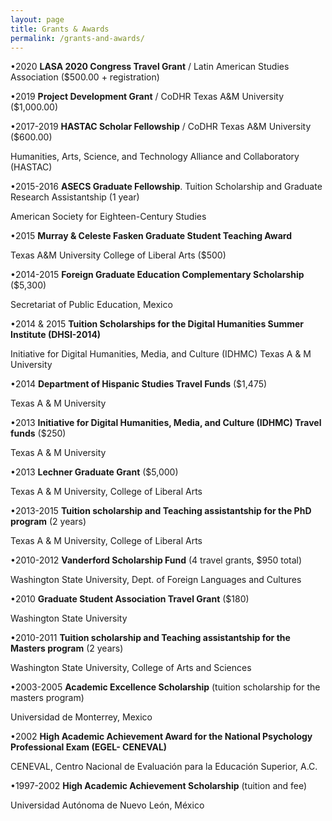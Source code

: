```yaml
---
layout: page
title: Grants & Awards
permalink: /grants-and-awards/
---
```


•2020  **LASA 2020 Congress Travel Grant** / Latin American Studies Association  ($500.00 + registration)

•2019 **Project Development Grant** / CoDHR Texas A&M University ($1,000.00)

•2017-2019	**HASTAC Scholar Fellowship** / CoDHR Texas A&M University ($600.00)

Humanities, Arts, Science, and Technology Alliance and Collaboratory (HASTAC)


•2015-2016 **ASECS Graduate Fellowship**. Tuition Scholarship and Graduate Research Assistantship (1 year)

American Society for Eighteen-Century Studies


•2015 **Murray & Celeste Fasken Graduate Student Teaching Award**

Texas A&M University College of Liberal Arts ($500)


•2014-2015 **Foreign Graduate Education Complementary Scholarship** ($5,300)

Secretariat of Public Education, Mexico


•2014 & 2015 **Tuition Scholarships for the Digital Humanities Summer Institute (DHSI-2014)**

Initiative for Digital Humanities, Media, and Culture (IDHMC) Texas A & M University


•2014 **Department of Hispanic Studies Travel Funds** ($1,475)

Texas A & M University


•2013 **Initiative for Digital Humanities, Media, and Culture (IDHMC) Travel funds** ($250)

Texas A & M University


•2013 **Lechner Graduate Grant** ($5,000)

Texas A & M University, College of Liberal Arts


•2013-2015 **Tuition scholarship and Teaching assistantship for the PhD program** (2 years)

Texas A & M University, College of Liberal Arts


•2010-2012 **Vanderford Scholarship Fund** (4 travel grants, $950 total)

Washington State University, Dept. of Foreign Languages and Cultures


•2010 **Graduate Student Association Travel Grant** ($180)

Washington State University  


•2010-2011 **Tuition scholarship and Teaching assistantship for the Masters program** (2 years)

Washington State University, College of Arts and Sciences


•2003-2005 **Academic Excellence Scholarship** (tuition scholarship for the masters program)

Universidad de Monterrey, Mexico


•2002 **High Academic Achievement Award for the National Psychology Professional Exam (EGEL- CENEVAL)**

CENEVAL, Centro Nacional de Evaluación para la Educación Superior, A.C.


•1997-2002 	**High Academic Achievement Scholarship** (tuition and fee)

Universidad Autónoma de Nuevo León, México
